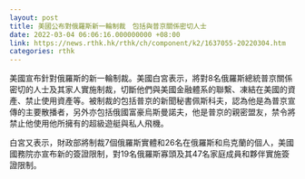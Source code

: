 ```yaml
---
layout: post
title: 美國公布對俄羅斯新一輪制裁　包括與普京關係密切人士
date: 2022-03-04 06:06:16.000000000 +08:00
link: https://news.rthk.hk/rthk/ch/component/k2/1637055-20220304.htm
categories: rthk
---
```


美國宣布針對俄羅斯的新一輪制裁。美國白宮表示，將對8名俄羅斯總統普京關係密切的人士及其家人實施制裁，切斷他們與美國金融體系的聯繫、凍結在美國的資產、禁止使用資產等。被制裁的包括普京的新聞秘書佩斯科夫，認為他是為普京宣傳的主要散播者，另外亦包括俄國富豪烏斯曼諾夫，他是普京的親密盟友，禁令將禁止他使用他所擁有的超級遊艇與私人飛機。

白宮又表示，財政部將制裁7個俄羅斯實體和26名在俄羅斯和烏克蘭的個人，美國國務院亦宣布新的簽證限制，對19名俄羅斯寡頭及其47名家庭成員和夥伴實施簽證限制。
